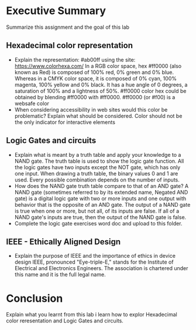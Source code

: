 # Executive Summary
Summarize this assignment and the goal of this lab

## Hexadecimal color representation
* Explain the representation: #ab00ff using the site: https://www.colorhexa.com/    In a RGB color space, hex #ff0000 (also known as Red) is composed of 100% red, 0% green and 0% blue. Whereas in a CMYK color space, it is composed of 0% cyan, 100% magenta, 100% yellow and 0% black. It has a hue angle of 0 degrees, a saturation of 100% and a lightness of 50%. #ff0000 color hex could be obtained by blending #ff0000 with #ff0000. #ff0000 (or #f00) is a websafe color
* When considering accessibility in web sites would this color be problematic? Explain what should be considered. 
Color should not be the only indicator for interactive elements
## Logic Gates and circuits
* Explain what is meant by a truth table and apply your knowledge to a NAND gate.  The truth table is used to show the logic gate function. All the logic gates have two inputs except the NOT gate, which has only one input. When drawing a truth table, the binary values 0 and 1 are used. Every possible combination depends on the number of inputs.
* How does the NAND gate truth table compare to that of an AND gate? A NAND gate (sometimes referred to by its extended name, Negated AND gate) is a digital logic gate with two or more inputs and one output with behavior that is the opposite of an AND gate. The output of a NAND gate is true when one or more, but not all, of its inputs are false. If all of a NAND gate's inputs are true, then the output of the NAND gate is false.
* Complete the logic gate exercises word doc and upload to this folder.

## IEEE - Ethically Aligned Design
* Explain the purpose of IEEE and the importance of ethics in device design
IEEE, pronounced "Eye-triple-E," stands for the Institute of Electrical and Electronics Engineers. The association is chartered under this name and it is the full legal name.
# Conclusion
Explain what you learnt from this lab
i learn how to explor Hexadecimal color reresentation and Logic Gates and circuits. 
